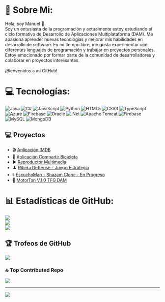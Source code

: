 # 💫 Sobre Mi:
Hola, soy Manuel 👋<br>Soy un entusiasta de la programación y actualmente estoy estudiando el ciclo formativo de Desarrollo de Aplicaciones Multiplataforma (DAM). Me apasiona aprender nuevas tecnologías y mejorar mis habilidades en desarrollo de software. En mi tiempo libre, me gusta experimentar con diferentes lenguajes de programación y trabajar en proyectos personales. Estoy emocionado por formar parte de la comunidad de desarrolladores y colaborar en proyectos interesantes.<br><br>¡Bienvenidos a mi GitHub!


# 💻 Tecnologías:
![Java](https://img.shields.io/badge/java-%23ED8B00.svg?style=for-the-badge&logo=openjdk&logoColor=white) ![C#](https://img.shields.io/badge/c%23-%23239120.svg?style=for-the-badge&logo=csharp&logoColor=white) ![JavaScript](https://img.shields.io/badge/javascript-%23323330.svg?style=for-the-badge&logo=javascript&logoColor=%23F7DF1E) ![Python](https://img.shields.io/badge/python-3670A0?style=for-the-badge&logo=python&logoColor=ffdd54) ![HTML5](https://img.shields.io/badge/html5-%23E34F26.svg?style=for-the-badge&logo=html5&logoColor=white) ![CSS3](https://img.shields.io/badge/css3-%231572B6.svg?style=for-the-badge&logo=css3&logoColor=white) ![TypeScript](https://img.shields.io/badge/typescript-%23007ACC.svg?style=for-the-badge&logo=typescript&logoColor=white) ![Azure](https://img.shields.io/badge/azure-%230072C6.svg?style=for-the-badge&logo=microsoftazure&logoColor=white) ![Firebase](https://img.shields.io/badge/firebase-%23039BE5.svg?style=for-the-badge&logo=firebase) ![Oracle](https://img.shields.io/badge/Oracle-F80000?style=for-the-badge&logo=oracle&logoColor=white) ![.Net](https://img.shields.io/badge/.NET-5C2D91?style=for-the-badge&logo=.net&logoColor=white) ![Apache Tomcat](https://img.shields.io/badge/apache%20tomcat-%23F8DC75.svg?style=for-the-badge&logo=apache-tomcat&logoColor=black) ![Firebase](https://img.shields.io/badge/firebase-a08021?style=for-the-badge&logo=firebase&logoColor=ffcd34) ![MySQL](https://img.shields.io/badge/mysql-4479A1.svg?style=for-the-badge&logo=mysql&logoColor=white) ![MongoDB](https://img.shields.io/badge/MongoDB-%234ea94b.svg?style=for-the-badge&logo=mongodb&logoColor=white)
## 💻 Proyectos  

- 🎬 [Aplicación IMDB](https://github.com/manueeeeeeo/Engenios_ManuelIMDbApp_V2.0)  
- 🚴 [Aplicación Compartir Bicicleta](https://github.com/manueeeeeeo/SHARED_MY_BIKE)
- ▶️ [Reproductor Multimedia](https://github.com/manueeeeeeo/TAREA_MULTIMEDIA)
- ♟️ [Ribera Deffense - Juego Estrátegia](https://github.com/manueeeeeeo/RIBERA-DEFFENSE.git)
- 🌀 [EscuchoMan - Shazam Clone - En Progreso](https://github.com/manueeeeeeo/ESCUCHOMAN-Shazam-Clone.git)
- 🏁 [MotorTon V.1.0 TFG DAM](https://github.com/manueeeeeeo/MOTORTON.git)

# 📊 Estadísticas de GitHub:
![](https://github-readme-stats.vercel.app/api?username=manueeeeeeo&theme=codeSTACKr&hide_border=false&include_all_commits=false&count_private=true)<br/>
![](https://github-readme-streak-stats.herokuapp.com/?user=manueeeeeeo&theme=codeSTACKr&hide_border=false)<br/>
![](https://github-readme-stats.vercel.app/api/top-langs/?username=manueeeeeeo&theme=codeSTACKr&hide_border=false&include_all_commits=false&count_private=true&layout=compact)

## 🏆 Trofeos de GitHub
![](https://github-profile-trophy.vercel.app/?username=manueeeeeeo&theme=codeSTACKr&no-frame=false&no-bg=true&margin-w=4)

### 🔝 Top Contributed Repo
![](https://github-contributor-stats.vercel.app/api?username=manueeeeeeo&limit=5&theme=codeSTACKr&combine_all_yearly_contributions=true)

---
[![](https://visitcount.itsvg.in/api?id=manueeeeeeo&icon=0&color=8)](https://visitcount.itsvg.in)

<!-- Proudly created with GPRM ( https://gprm.itsvg.in ) -->
